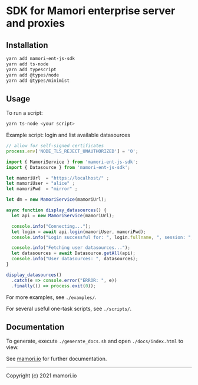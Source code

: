 # SDK for Mamori enterprise server and proxies

## Installation
```sh
yarn add mamori-ent-js-sdk
yarn add ts-node
yarn add typescript
yarn add @types/node
yarn add @types/minimist

```

## Usage
To run a script:
```sh
yarn ts-node <your script>
```

Example script: login and list available datasources
```js
// allow for self-signed certificates
process.env['NODE_TLS_REJECT_UNAUTHORIZED'] = '0';

import { MamoriService } from 'mamori-ent-js-sdk';
import { Datasource } from 'mamori-ent-js-sdk';

let mamoriUrl  = "https://localhost/" ;
let mamoriUser = "alice" ;
let mamoriPwd  = "mirror" ;

let dm = new MamoriService(mamoriUrl);

async function display_datasources() {
  let api = new MamoriService(mamoriUrl);

  console.info("Connecting...");
  let login = await api.login(mamoriUser, mamoriPwd);
  console.info("Login successful for: ", login.fullname, ", session: ", login.session_id);

  console.info("Fetching user datasources...");
  let datasources = await Datasource.getAll(api);
  console.info("User datasources: ", datasources);
}

display_datasources()
  .catch(e => console.error("ERROR: ", e))
  .finally(() => process.exit(0));
```

For more examples, see `./examples/`.

For several useful one-task scripts, see `./scripts/`.

## Documentation
To generate, execute `./generate_docs.sh` and open `./docs/index.html` to view.

See [mamori.io](https://mamori.io/resources.html) for further documentation.

----
Copyright (c) 2021 mamori.io
